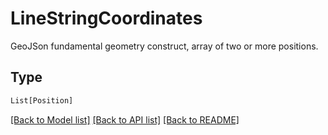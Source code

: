 # LineStringCoordinates

GeoJSon fundamental geometry construct, array of two or more positions.


## Type
```python
List[Position]
```


[[Back to Model list]](../../../README.md#models-v1-link) [[Back to API list]](../../../README.md#documentation-for-api-endpoints) [[Back to README]](../../../README.md)
